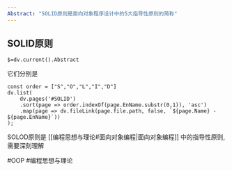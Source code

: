 ```yaml
---
Abstract: "SOLID原则是面向对象程序设计中的5大指导性原则的简称"
---
```

## SOLID原则
`$=dv.current().Abstract`

它们分别是
```dataviewjs
const order = ["S","O","L","I","D"]
dv.list(
	dv.pages('#SOLID')
	.sort(page => order.indexOf(page.EnName.substr(0,1)), 'asc')
	.map(page => dv.fileLink(page.file.path, false, `${page.Name} - ${page.EnName}`))
);
``` 

SOLOD原则是 [[编程思想与理论#面向对象编程|面向对象编程]] 中的指导性原则, 需要深刻理解

#OOP #编程思想与理论 
